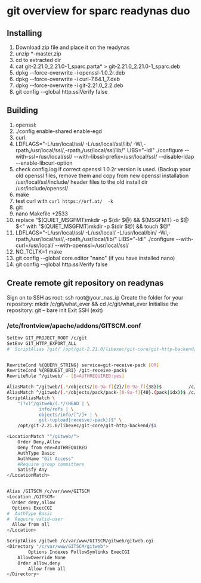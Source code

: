 # git overview for sparc readynas duo

## Installing

1. Download zip file and place it on the readynas
2. unzip *-master.zip 
3. cd to extracted dir
4. cat git-2.21.0_2.21.0-1_sparc.parta* > git-2.21.0_2.21.0-1_sparc.deb
5. dpkg --force-overwrite -i openssl-1.0.2r.deb
6. dpkg --force-overwrite -i curl-7.64.1_7.deb
7. dpkg --force-overwrite -i git-2.21.0_2.2.deb
8. git config --global http.sslVerify false

## Building
1. openssl:
2. ./config enable-shared enable-egd
3. curl:
4. LDFLAGS="-L/usr/local/ssl/ -L/usr/local/ssl/lib/ -Wl,-rpath,/usr/local/ssl/,-rpath,/usr/local/ssl/lib/" LIBS="-ldl" ./configure --with-ssl=/usr/local/ssl/ --with-libssl-prefix=/usr/local/ssl/ --disable-ldap --enable-libcurl-option
5. check config.log if correct openssl 1.0.2r version is used. (Backup your old openssl files, remove them and copy from new openssl installation /usr/local/ssl/include/ header files to the old install dir /usr/include/openssl/ 
6. make
6. test curl with `curl https://orf.at/  -k`
7. git:
8. nano Makefile +2533
9. replace "$(QUIET_MSGFMT)mkdir -p $(dir $@) && $(MSGFMT) -o $@ $<" with "$(QUIET_MSGFMT)mkdir -p $(dir $@) && touch $@"
10. LDFLAGS="-L/usr/local/ssl/ -L/usr/local/ -L/usr/local/bin/ -Wl,-rpath,/usr/local/ssl/,-rpath,/usr/local/lib/" LIBS="-ldl" ./configure --with-curl=/usr/local/ --with-openssl=/usr/local/ssl/
11. NO_TCLTK=1 make    
12. git config --global core.editor "nano" (if you have installed nano)
13. git config --global http.sslVerify false 

## Create remote git repository on readynas

Sign on to SSH as root: ssh root@your_nas_ip
Create the folder for your repository: mkdir /c/git/what_ever && cd /c/git/what_ever
Initialise the repository: git – bare init
Exit SSH (exit)

### /etc/frontview/apache/addons/GITSCM.conf

```bash
SetEnv GIT_PROJECT_ROOT /c/git
SetEnv GIT_HTTP_EXPORT_ALL
#  ScriptAlias /git/ /opt/git-2.21.0/libexec/git-core/git-http-backend/  


RewriteCond %{QUERY_STRING} service=git-receive-pack [OR]
RewriteCond %{REQUEST_URI} /git-receive-pack$
RewriteRule ^/gitweb/ - [E=AUTHREQUIRED:yes]

AliasMatch ^/gitweb/(.*/objects/[0-9a-f]{2}/[0-9a-f]{38})$          /c/git/$1
AliasMatch ^/gitweb/(.*/objects/pack/pack-[0-9a-f]{40}.(pack|idx))$ /c/git/$1
ScriptAliasMatch \
	"(?x)^/gitweb/(.*/(HEAD | \
			info/refs | \
			objects/info/[^/]+ | \
			git-(upload|receive)-pack))$" \
	/opt/git-2.21.0/libexec/git-core/git-http-backend/$1

<LocationMatch "^/gitweb/">
	Order Deny,Allow
	Deny from env=AUTHREQUIRED
	AuthType Basic
	AuthName "Git Access"
	#Require group committers
	Satisfy Any
</LocationMatch>


Alias /GITSCM /c/var/www/GITSCM
<Location /GITSCM>
  Order deny,allow
  Options ExecCGI
#  AuthType Basic
#  Require valid-user
  Allow from all
</Location>

ScriptAlias /gitweb /c/var/www/GITSCM/gitweb/gitweb.cgi
<Directory "/c/var/www/GITSCM/gitweb">
        Options Indexes FollowSymlinks ExecCGI
	AllowOverride None
	Order allow,deny
        Allow from all
</Directory>


```


